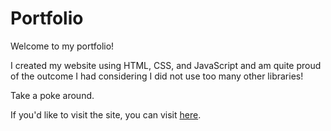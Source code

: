 # Portfolio

Welcome to my portfolio!

I created my website using HTML, CSS, and JavaScript and am quite proud of the outcome I had considering I did not use too many other libraries!

Take a poke around. 

If you'd like to visit the site, you can visit [here](laura-ha.com).

